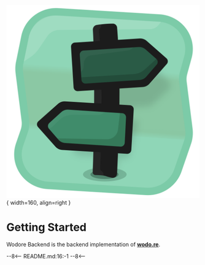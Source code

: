 
![Image title](assets/favicon.png){ width=160, align=right }
# Getting Started

Wodore Backend is the backend implementation of **[wodo.re](https://wodo.re)**.

--8<--
README.md:16:-1
--8<--
